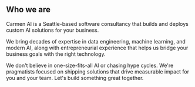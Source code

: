 ---
---

## Who we are

Carmen AI is a Seattle-based software consultancy that builds and deploys custom AI solutions for your business.

We bring decades of expertise in data engineering, machine learning, and modern AI, along with entrepreneurial experience that helps us bridge your business goals with the right technology.

We don't believe in one-size-fits-all AI or chasing hype cycles. We're pragmatists focused on shipping solutions that drive measurable impact for you and your team. Let's build something great together.
